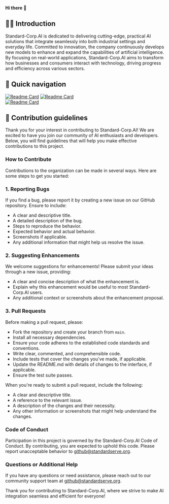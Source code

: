 **Hi there** 👋

## 🙋‍♀️ Introduction
Standard-Corp.AI is dedicated to delivering cutting-edge, practical AI solutions that integrate seamlessly into both industrial settings and everyday life. Committed to innovation, the company continuously develops new models to enhance and expand the capabilities of artificial intelligence. By focusing on real-world applications, Standard-Corp.AI aims to transform how businesses and consumers interact with technology, driving progress and efficiency across various sectors.

## 🍿 Quick navigation

[![Readme Card](http://43.134.109.106:9000/pin/?username=hinczhang&repo=SagittariusAI&theme=vue)](https://github.com/StandardServe-AI/SagittariusAI)
[![Readme Card](http://43.134.109.106:9000/pin/?username=hinczhang&repo=AndromedaAI&theme=swift)](https://github.com/StandardServe-AI/AndromedaAI)  
[![Readme Card](http://43.134.109.106:9000/pin/?username=hinczhang&repo=NEW_CVSITE&theme=swift)](https://github.com/hinczhang/NEW_CVSITE)

## 🌈 Contribution guidelines

Thank you for your interest in contributing to Standard-Corp.AI! We are excited to have you join our community of AI enthusiasts and developers. Below, you will find guidelines that will help you make effective contributions to this project.

### How to Contribute

Contributions to the organization can be made in several ways. Here are some steps to get you started:

### 1. Reporting Bugs

If you find a bug, please report it by creating a new issue on our GitHub repository. Ensure to include:

- A clear and descriptive title.
- A detailed description of the bug.
- Steps to reproduce the behavior.
- Expected behavior and actual behavior.
- Screenshots if applicable.
- Any additional information that might help us resolve the issue.

### 2. Suggesting Enhancements

We welcome suggestions for enhancements! Please submit your ideas through a new issue, providing:

- A clear and concise description of what the enhancement is.
- Explain why this enhancement would be useful to most Standard-Corp.AI users.
- Any additional context or screenshots about the enhancement proposal.

### 3. Pull Requests

Before making a pull request, please:

- Fork the repository and create your branch from `main`.
- Install all necessary dependencies.
- Ensure your code adheres to the established code standards and conventions.
- Write clear, commented, and comprehensible code.
- Include tests that cover the changes you've made, if applicable.
- Update the README.md with details of changes to the interface, if applicable.
- Ensure the test suite passes.

When you're ready to submit a pull request, include the following:

- A clear and descriptive title.
- A reference to the relevant issue.
- A description of the changes and their necessity.
- Any other information or screenshots that might help understand the changes.

### Code of Conduct

Participation in this project is governed by the Standard-Corp.AI Code of Conduct. By contributing, you are expected to uphold this code. Please report unacceptable behavior to [github@standardserve.org](mailto:github@standardserve.org).

### Questions or Additional Help

If you have any questions or need assistance, please reach out to our community support team at [github@standardserve.org](mailto:github@standardserve.org).

Thank you for contributing to Standard-Corp.AI, where we strive to make AI integration seamless and efficient for everyone!


<!--

**Here are some ideas to get you started:**

🙋‍♀️ A short introduction - what is your organization all about?
🌈 Contribution guidelines - how can the community get involved?
👩‍💻 Useful resources - where can the community find your docs? Is there anything else the community should know?
🍿 Fun facts - what does your team eat for breakfast?
🧙 Remember, you can do mighty things with the power of [Markdown](https://docs.github.com/github/writing-on-github/getting-started-with-writing-and-formatting-on-github/basic-writing-and-formatting-syntax)
-->
